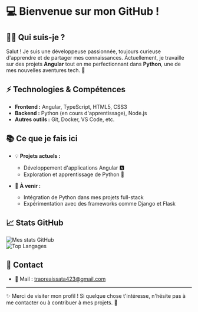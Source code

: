 # 💻 Bienvenue sur mon GitHub !

## 🙋‍♂️ Qui suis-je ?
Salut ! Je suis une développeuse passionnée, toujours curieuse d'apprendre et de partager mes connaissances. Actuellement, je travaille sur des projets **Angular** tout en me perfectionnant dans **Python**, une de mes nouvelles aventures tech. 🚀

## ⚡ Technologies & Compétences
- **Frontend :** Angular, TypeScript, HTML5, CSS3  
- **Backend :** Python (en cours d'apprentissage), Node.js  
- **Autres outils :** Git, Docker, VS Code, etc.  

## 📚 Ce que je fais ici
- 💡 **Projets actuels :**  
  - Développement d'applications Angular 🅰️  
  - Exploration et apprentissage de Python 🐍  

- 🌱 **À venir :**  
  - Intégration de Python dans mes projets full-stack  
  - Expérimentation avec des frameworks comme Django et Flask  

## 📈 Stats GitHub
![Mes stats GitHub](https://github-readme-stats.vercel.app/api?username=Yaishaa&show_icons=true&theme=radical)  
![Top Langages](https://github-readme-stats.vercel.app/api/top-langs/?username=Yaishaa&layout=compact&theme=radical)

## 💬 Contact 
- 📧 Mail : [traoreaissata423@gmail.com](mailto:traoreaissata423@gmail.com)

---

✨ Merci de visiter mon profil ! Si quelque chose t'intéresse, n'hésite pas à me contacter ou à contribuer à mes projets. 🚀
